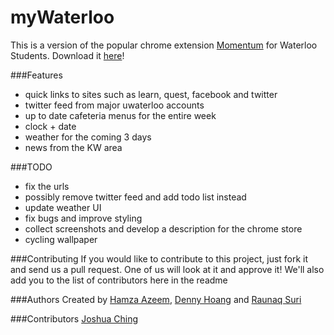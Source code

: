 myWaterloo
============
This is a version of the popular chrome extension [Momentum](https://chrome.google.com/webstore/detail/momentum/laookkfknpbbblfpciffpaejjkokdgca?hl=en) for Waterloo Students. Download it [here](https://chrome.google.com/webstore/detail/mywaterloo/pfkjgdkkbepmadamhajdjcjkiellcjmd)!

###Features
- quick links to sites such as learn, quest, facebook and twitter
- twitter feed from major uwaterloo accounts
- up to date cafeteria menus for the entire week
- clock + date
- weather for the coming 3 days
- news from the KW area

###TODO
- fix the urls
- possibly remove twitter feed and add todo list instead
- update weather UI
- fix bugs and improve styling
- collect screenshots and develop a description for the chrome store
- cycling wallpaper

###Contributing
If you would like to contribute to this project, just fork it and send us a pull request. One of us will look at it and approve it! We'll also add you to the list of contributors here in the readme

###Authors
Created by [Hamza Azeem](http://github.com/HamzaAzeem), [Denny Hoang](http://github.com/DennyHoang) and [Raunaq Suri](http://github.com/RaunaqSuri)

###Contributors
[Joshua Ching](http://github.com/JoshuaChing)
